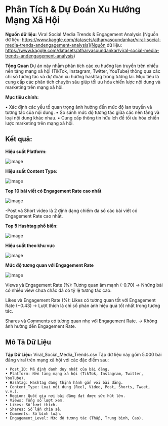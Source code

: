 # Phân Tích & Dự Đoán Xu Hướng Mạng Xã Hội
**Nguồn dữ liệu:** Viral Social Media Trends & Engagement Analysis
[Nguồn dữ liệu: https://www.kaggle.com/datasets/atharvasoundankar/viral-social-media-trends-andengagement-analysis](Nguồn dữ liệu: https://www.kaggle.com/datasets/atharvasoundankar/viral-social-media-trends-andengagement-analysis)

**Tổng Quan**
Dự án này nhằm phân tích các xu hướng lan truyền trên nhiều nền tảng mạng xã hội
(TikTok, Instagram, Twitter, YouTube) thông qua các chỉ số tương tác và dự đoán xu hướng
hashtag trong tương lai. Mục tiêu là cung cấp các phân tích chuyên sâu giúp tối ưu hóa
chiến lược nội dung và marketing trên mạng xã hội.

**Mục tiêu chính:**

• Xác định các yếu tố quan trọng ảnh hưởng đến mức độ lan truyền và tương tác của
nội dung.
• So sánh mức độ tương tác giữa các nền tảng và loại nội dung khác nhau.
• Cung cấp thông tin hữu ích để tối ưu hóa chiến lược marketing trên mạng xã hội.

## **Kết quả:**

**Hiệu suất Platform:**

![image](https://github.com/user-attachments/assets/0fa8ff5c-2f39-4974-bff8-3f5ddd114e18)


**Hiệu suất Content Type:**

![image](https://github.com/user-attachments/assets/aa6c4a4e-bf5d-4143-9cff-182ec62aef13)

**Top 10 bài viết có Engagement Rate cao nhất**

![image](https://github.com/user-attachments/assets/d31a7701-2e62-40dd-96c8-7552706f15c0)

-Post và Short video là 2 định dạng chiếm đa số các bài viết có Engagement Rate cao nhất.

**Top 5 Hashtag phổ biến:**

![image](https://github.com/user-attachments/assets/a7825467-115c-4018-8390-27bd4cb73a02)


**Hiệu suất theo khu vực**

![image](https://github.com/user-attachments/assets/4fd0d199-bcc0-446b-8486-7e107d660a4d)


**Mức độ tương quan với Engagement Rate**

![image](https://github.com/user-attachments/assets/9e7b169d-b1e7-4ebe-9b73-c4292f3960f7)

Views và Engagement Rate (%): Tương quan âm mạnh (-0.70)
→ Những bài có nhiều view chưa chắc đã có tỷ lệ tương tác cao.

Likes và Engagement Rate (%): Likes có tương quan tốt với Engagement Rate (+0.43)
→ Lượt thích là chỉ số phản ánh hiệu quả tốt nhất trong tương tác.

Shares và Comments có tương quan nhẹ với Engagement Rate.
→ Không ảnh hưởng đến Engagement Rate.

## **Mô Tả Dữ Liệu**
**Tập Dữ Liệu:** Viral_Social_Media_Trends.csv
Tập dữ liệu này gồm 5.000 bài đăng viral trên mạng xã hội với các đặc điểm sau:

    • Post_ID: Mã định danh duy nhất của bài đăng.
    • Platform: Nền tảng mạng xã hội (TikTok, Instagram, Twitter, YouTube).
    • Hashtag: Hashtag đang thịnh hành gắn với bài đăng.
    • Content_Type: Loại nội dung (Reel, Video, Post, Shorts, Tweet, v.v.).
    • Region: Quốc gia nơi bài đăng đạt được sức hút lớn.
    • Views: Tổng số lượt xem.
    • Likes: Số lượt thích.
    • Shares: Số lần chia sẻ.
    • Comments: Số bình luận.
    • Engagement_Level: Mức độ tương tác (Thấp, Trung bình, Cao).
    
